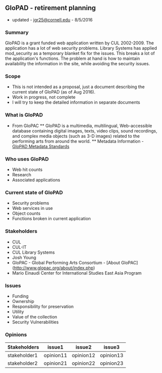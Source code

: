 ## GloPAD - retirement planning

* updated - jgr25@cornell.edu - 8/5/2016

### Summary
GloPAD is a grant funded web application written by CUL 2002-2009. The application has a lot of web security problems. Library Systems has applied mod_security as a temporary blanket fix for the issues. This breaks a lot of the application's functions. The problem at hand is how to maintain availability the information in the site, while avoiding the security issues.

### Scope

* This is not intended as a proposal, just a document describing the current state of GloPAD (as of Aug 2016).
* Work in progress, not complete
* I will try to keep the detailed information in separate documents

### What is GloPAD

* From GloPAC
** GloPAD is a multimedia, multilingual, Web-accessible database containing digital images, texts, video clips, sound recordings, and complex media objects (such as 3-D images) related to the performing arts from around the world.
** Metadata Information - [GloPAD Metadata Standards](http://www.glopac.org/about/aboutMetadata.php)

### Who uses GloPAD

* Web hit counts
* Research
* Associated applications

### Current state of GloPAD

* Security problems
* Web services in use
* Object counts
* Functions broken in current application

### Stakeholders

* CUL
* CUL-IT
* CUL Library Systems
* Josh Young
* GloPAC - Global Performing Arts Consortium - [About GloPAC] (http://www.glopac.org/about/index.php)
* Mario Einaudi Center for International Studies East Asia Program


### Issues

* Funding
* Ownership
* Responsibility for preservation
* Utility
* Value of the collection
* Security Vulnerabilities

### Opinions

Stakeholders | issue1 | issue2 | issue3 |
---|---|---|---
stakeholder1 | opinion11 | opinion12 | opinion13
stakeholder2 | opinion21 | opinion22 | opinion23
